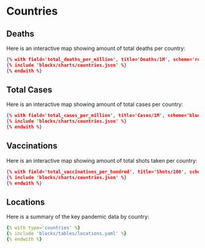 # Countries

## Deaths

Here is an interactive map showing amount of total deaths per country:

```json chart
{% with field='total_deaths_per_million', title='Deaths/1M', scheme='reds' %}
{% include 'blocks/charts/countries.json' %}
{% endwith %}
```

## Total Cases

Here is an interactive map showing amount of total cases per country:

```json chart
{% with field='total_cases_per_million', title='Cases/1M', scheme='blues' %}
{% include 'blocks/charts/countries.json' %}
{% endwith %}
```

## Vaccinations

Here is an interactive map showing amount of total shots taken per country:

```json chart
{% with field='total_vaccinations_per_hundred', title='Shots/100', scheme='greens' %}
{% include 'blocks/charts/countries.json' %}
{% endwith %}
```

## Locations

Here is a summary of the key pandemic data by country:

```yaml table
{% with type='countries' %}
{% include 'blocks/tables/locations.yaml' %}
{% endwith %}
```
